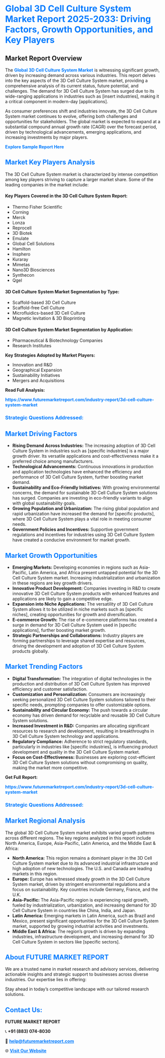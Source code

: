 <h1 style="color: #007BFF;">Global 3D Cell Culture System Market Report 2025-2033: Driving Factors, Growth Opportunities, and Key Players</h1>

<section id="overview">
<h2>Market Report Overview</h2>
<p>The <a href="https://www.futuremarketreport.com/industry-report/3d-cell-culture-system-market" style="color: #007BFF; text-decoration: none;"><strong>Global 3D Cell Culture System Market</strong></a> is witnessing significant growth, driven by increasing demand across various industries. This report delves into the key aspects of the 3D Cell Culture System market, providing a comprehensive analysis of its current status, future potential, and challenges. The demand for 3D Cell Culture System has surged due to its wide-ranging applications in industries such as [insert industries], making it a critical component in modern-day [applications].</p>
<p>As consumer preferences shift and industries innovate, the 3D Cell Culture System market continues to evolve, offering both challenges and opportunities for stakeholders. The global market is expected to expand at a substantial compound annual growth rate (CAGR) over the forecast period, driven by technological advancements, emerging applications, and increasing investments by major players.</p>
</section>

<section id="overview">
<p><a href="https://www.futuremarketreport.com/request-sample/reportId=57766" style="color: #007BFF; text-decoration: none;"><strong>Explore Sample Report Here</strong></a></p>
</section>

<section id="key-players">
<h2 style="color: #007BFF;">Market Key Players Analysis</h2>
<p>The 3D Cell Culture System market is characterized by intense competition among key players striving to capture a larger market share. Some of the leading companies in the market include:</p>
<h4>Key Players Covered in the 3D Cell Culture System Report:</h4>
<ul><li>Thermo Fisher Scientific</li><li>Corning</li><li>Merck</li><li>Lonza</li><li>Reprocell</li><li>3D Biotek</li><li>Emulate</li><li>Global Cell Solutions</li><li>Hamilton</li><li>Insphero</li><li>Kuraray</li><li>Mimetas</li><li>Nano3D Biosciences</li><li>Synthecon</li><li>Qgel</li></ul>
<h4>3D Cell Culture System Market Segmentation by Type:</h4>
<ul><li>Scaffold-based 3D Cell Culture</li><li>Scaffold-free Cell Culture</li><li>Microfluidics-based 3D Cell Culture</li><li>Magnetic levitation &amp; 3D Bioprinting</li></ul>

<h4>3D Cell Culture System Market Segmentation by Application:</h4>
<ul><li>Pharmaceutical &amp; Biotechnology Companies</li><li>Research Institutes</li></ul>
<p><strong>Key Strategies Adopted by Market Players:</strong></p>
<ul>
<li>Innovation and R&D</li>
<li>Geographical Expansion</li>
<li>Sustainability Initiatives</li>
<li>Mergers and Acquisitions</li>
</ul>
</section>

<section>
<p><strong>Read Full Analysis: </strong></p><a href="https://www.futuremarketreport.com/industry-report/3d-cell-culture-system-market" style="color: #007BFF; text-decoration: none;"><strong>https://www.futuremarketreport.com/industry-report/3d-cell-culture-system-market</strong></a>
<h3 style="color: #007BFF;">Strategic Questions Addressed:</h3>
</section>

<section id="driving-factors">
<h2 style="color: #007BFF;">Market Driving Factors</h2>
<ul>
<li><strong>Rising Demand Across Industries:</strong> The increasing adoption of 3D Cell Culture System in industries such as [specific industries] is a major growth driver. Its versatile applications and cost-effectiveness make it a preferred choice among manufacturers.</li>
<li><strong>Technological Advancements:</strong> Continuous innovations in production and application technologies have enhanced the efficiency and performance of 3D Cell Culture System, further boosting market demand.</li>
<li><strong>Sustainability and Eco-Friendly Initiatives:</strong> With growing environmental concerns, the demand for sustainable 3D Cell Culture System solutions has surged. Companies are investing in eco-friendly variants to align with global sustainability goals.</li>
<li><strong>Growing Population and Urbanization:</strong> The rising global population and rapid urbanization have increased the demand for [specific products], where 3D Cell Culture System plays a vital role in meeting consumer needs.</li>
<li><strong>Government Policies and Incentives:</strong> Supportive government regulations and incentives for industries using 3D Cell Culture System have created a conducive environment for market growth.</li>
</ul>
</section>

<section id="growth-opportunities">
<h2 style="color: #007BFF;">Market Growth Opportunities</h2>
<ul>
<li><strong>Emerging Markets:</strong> Developing economies in regions such as Asia-Pacific, Latin America, and Africa present untapped potential for the 3D Cell Culture System market. Increasing industrialization and urbanization in these regions are key growth drivers.</li>
<li><strong>Innovative Product Development:</strong> Companies investing in R&D to create innovative 3D Cell Culture System products with enhanced features and applications are likely to gain a competitive edge.</li>
<li><strong>Expansion into Niche Applications:</strong> The versatility of 3D Cell Culture System allows it to be utilized in niche markets such as [specific niches], creating opportunities for growth and diversification.</li>
<li><strong>E-commerce Growth:</strong> The rise of e-commerce platforms has created a surge in demand for 3D Cell Culture System used in [specific applications], further boosting market growth.</li>
<li><strong>Strategic Partnerships and Collaborations:</strong> Industry players are forming partnerships to leverage shared expertise and resources, driving the development and adoption of 3D Cell Culture System products globally.</li>
</ul>
</section>

<section id="trending-factors">
<h2 style="color: #007BFF;">Market Trending Factors</h2>
<ul>
<li><strong>Digital Transformation:</strong> The integration of digital technologies in the production and distribution of 3D Cell Culture System has improved efficiency and customer satisfaction.</li>
<li><strong>Customization and Personalization:</strong> Consumers are increasingly seeking personalized 3D Cell Culture System solutions tailored to their specific needs, prompting companies to offer customizable options.</li>
<li><strong>Sustainability and Circular Economy:</strong> The push towards a circular economy has driven demand for recyclable and reusable 3D Cell Culture System solutions.</li>
<li><strong>Increased Investment in R&D:</strong> Companies are allocating significant resources to research and development, resulting in breakthroughs in 3D Cell Culture System technology and applications.</li>
<li><strong>Regulatory Compliance:</strong> Adherence to strict regulatory standards, particularly in industries like [specific industries], is influencing product development and quality in the 3D Cell Culture System market.</li>
<li><strong>Focus on Cost-Effectiveness:</strong> Businesses are exploring cost-efficient 3D Cell Culture System solutions without compromising on quality, making the market more competitive.</li>
</ul>
</section>

<section>
<p><strong>Get Full Report: </strong></p><a href="https://www.futuremarketreport.com/industry-report/3d-cell-culture-system-market" style="color: #007BFF; text-decoration: none;"><strong>https://www.futuremarketreport.com/industry-report/3d-cell-culture-system-market</strong></a>
<h3 style="color: #007BFF;">Strategic Questions Addressed:</h3>
</section>


<section id="regional-analysis">
<h2 style="color: #007BFF;">Market Regional Analysis</h2>
<p>The global 3D Cell Culture System market exhibits varied growth patterns across different regions. The key regions analyzed in this report include North America, Europe, Asia-Pacific, Latin America, and the Middle East & Africa:</p>
<ul>
<li><strong>North America:</strong> This region remains a dominant player in the 3D Cell Culture System market due to its advanced industrial infrastructure and high adoption of new technologies. The U.S. and Canada are leading markets in this region.</li>
<li><strong>Europe:</strong> Europe has witnessed steady growth in the 3D Cell Culture System market, driven by stringent environmental regulations and a focus on sustainability. Key countries include Germany, France, and the U.K.</li>
<li><strong>Asia-Pacific:</strong> The Asia-Pacific region is experiencing rapid growth, fueled by industrialization, urbanization, and increasing demand for 3D Cell Culture System in countries like China, India, and Japan.</li>
<li><strong>Latin America:</strong> Emerging markets in Latin America, such as Brazil and Mexico, present significant opportunities for the 3D Cell Culture System market, supported by growing industrial activities and investments.</li>
<li><strong>Middle East & Africa:</strong> The region’s growth is driven by expanding industries, infrastructure development, and increasing demand for 3D Cell Culture System in sectors like [specific sectors].</li>
</ul>
</section>

<footer>
<h2 style="color: #007BFF;">About FUTURE MARKET REPORT</h2>
<p>We are a trusted name in market research and advisory services, delivering actionable insights and strategic support to businesses across diverse industries. Our expertise lies in offering:</p>

<p>Stay ahead in today’s competitive landscape with our tailored research solutions.</p>

<h2 style="color: #007BFF;">Contact Us:</h2>
<p><strong>FUTURE MARKET REPORT</strong></p>
<p>📞 <strong>+91 (883) 074-8030</strong></p>
<p>📧 <strong><a href="mailto:help@futuremarketreport.com" style="color: #007BFF;">help@futuremarketreport.com</a></strong></p>
<p>🌐 <strong><a href="https://www.futuremarketreport.com/" style="color: #007BFF;">Visit Our Website</a></strong></p>
</footer>